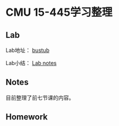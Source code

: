 # CMU 15-445学习整理

## Lab

Lab地址： [bustub](https://github.com/BinyuHuang-nju/bustub/tree/main)

Lab小结： [Lab notes](project/README.md)

## Notes

目前整理了前七节课的内容。  

## Homework
